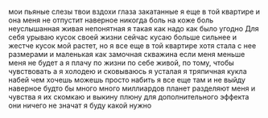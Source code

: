 мои пьяные слезы
твои вздохи глаза закатанные
я еще в той квартире
и она меня не отпустит наверное никогда
боль на коже
боль  неуслышанная живая непонятная
я такая как надо
как было угодно
Для себя урываю кусок  своей жизни
сейчас кусаю больше сильнее и жестче
кусок мой растет, но я все еще в той квартире 
хотя стала с нее размерами
и маленькая как замочная скважина
если меня меньше меня не будет
а я плачу по жизни
по себе живой, по тому, чтобы чувствовать
а я холодею и сковываюсь 
я усталая 
я тряпичная кукла набей чем хочешь
можешь просто набить
я все еще там и не выйду наверное
будто бы много много миллиардов планет
разделяют меня и чувства
я их скомкаю и выкину
плюну для дополнительного эффекта 
они ничего не значат
я буду какой нужно